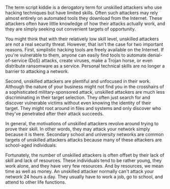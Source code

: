 The term script kiddie is a derogatory term for unskilled attackers who use hacking techniques but have limited skills. Often such attackers may rely almost entirely on automated tools they download from the Internet. These attackers often have little knowledge of how their attacks actually work, and they are simply seeking out convenient targets of opportunity.

You might think that with their relatively low skill level, unskilled attackers are not a real security threat. However, that isn't the case for two important reasons. First, simplistic hacking tools are freely available on the Internet. If you're vulnerable to them, anyone can easily find tools to automate denial-of-service (DoS) attacks, create viruses, make a Trojan horse, or even distribute ransomware as a service. Personal technical skills are no longer a barrier to attacking a network. 

Second, unskilled attackers are plentiful and unfocused in their work. Although the nature of your business might not find you in the crosshairs of a sophisticated military-sponsored attack, unskilled attackers are much less discriminating in their target selection. They often just search for and discover vulnerable victims without even knowing the identity of their target. They might root around in files and systems and only discover who they've penetrated after their attack succeeds. 

In general, the motivations of unskilled attackers revolve around trying to prove their skill. In other words, they may attack your network simply because it is there. Secondary school and university networks are common targets of unskilled attackers attacks because many of these attackers are school-aged individuals.

Fortunately, the number of unskilled attackers is often offset by their lack of skill and lack of resources. These individuals tend to be rather young, they work alone, and they have very few resources. And by resources, we mean time as well as money. An unskilled attacker normally can't attack your network 24 hours a day. They usually have to work a job, go to school, and attend to other life functions.
